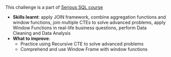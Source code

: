 This challenge is a part of [Serious SQL course](https://www.datawithdanny.com/courses/serious-sql)
* **Skills learnt**: apply JOIN framework, combine aggregation functions and window functions, join multiple CTEs to solve advanced problems, apply Window Functions in real-life business questions, perform Data Cleaning and Data Analysis
* **What to improve**:
  * Practice using Recursive CTE to solve advanced problems 
  * Comprehend and use Window Frame with window functions
